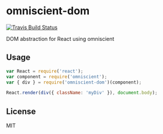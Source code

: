 # omniscient-dom

[![Travis Build Status](https://img.shields.io/travis/iceddev/omniscient-dom/master.svg?label=travis&style=flat-square)](https://travis-ci.org/iceddev/omniscient-dom)

DOM abstraction for React using omniscient

## Usage

```js
var React = require('react');
var component = require('omniscient');
var { div } = require('omniscient-dom')(component);

React.render(div({ className: 'myDiv' }), document.body);
```

## License

MIT
